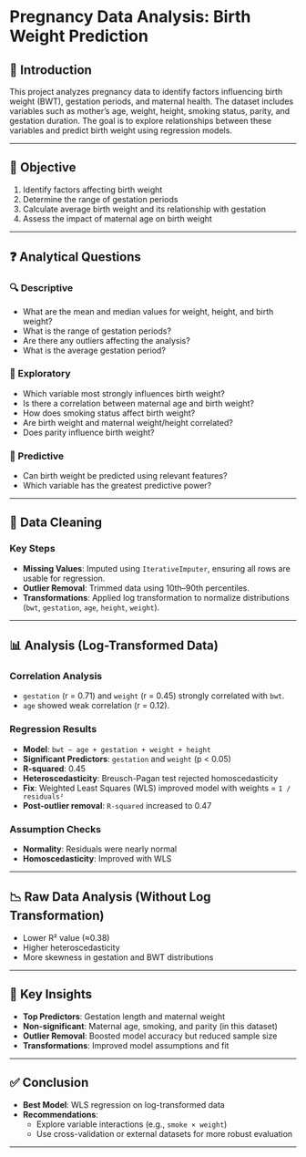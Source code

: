 # Pregnancy Data Analysis: Birth Weight Prediction

## 📌 Introduction
This project analyzes pregnancy data to identify factors influencing birth weight (BWT), gestation periods, and maternal health. The dataset includes variables such as mother’s age, weight, height, smoking status, parity, and gestation duration. The goal is to explore relationships between these variables and predict birth weight using regression models.

---

## 🎯 Objective
1. Identify factors affecting birth weight  
2. Determine the range of gestation periods  
3. Calculate average birth weight and its relationship with gestation  
4. Assess the impact of maternal age on birth weight  

---

## ❓ Analytical Questions

### 🔍 Descriptive
- What are the mean and median values for weight, height, and birth weight?
- What is the range of gestation periods?
- Are there any outliers affecting the analysis?
- What is the average gestation period?

### 🔎 Exploratory
- Which variable most strongly influences birth weight?
- Is there a correlation between maternal age and birth weight?
- How does smoking status affect birth weight?
- Are birth weight and maternal weight/height correlated?
- Does parity influence birth weight?

### 🔮 Predictive
- Can birth weight be predicted using relevant features?
- Which variable has the greatest predictive power?

---

## 🧹 Data Cleaning

### Key Steps
- **Missing Values**: Imputed using `IterativeImputer`, ensuring all rows are usable for regression.
- **Outlier Removal**: Trimmed data using 10th–90th percentiles.
- **Transformations**: Applied log transformation to normalize distributions (`bwt`, `gestation`, `age`, `height`, `weight`).

---

## 📊 Analysis (Log-Transformed Data)

### Correlation Analysis
- `gestation` (r = 0.71) and `weight` (r = 0.45) strongly correlated with `bwt`.
- `age` showed weak correlation (r = 0.12).

### Regression Results
- **Model**: `bwt ~ age + gestation + weight + height`
- **Significant Predictors**: `gestation` and `weight` (p < 0.05)
- **R-squared**: 0.45
- **Heteroscedasticity**: Breusch-Pagan test rejected homoscedasticity
- **Fix**: Weighted Least Squares (WLS) improved model with weights = `1 / residuals²`
- **Post-outlier removal**: `R-squared` increased to 0.47

### Assumption Checks
- **Normality**: Residuals were nearly normal
- **Homoscedasticity**: Improved with WLS

---

## 📉 Raw Data Analysis (Without Log Transformation)

- Lower R² value (≈0.38)
- Higher heteroscedasticity
- More skewness in gestation and BWT distributions

---

## 📌 Key Insights

- **Top Predictors**: Gestation length and maternal weight
- **Non-significant**: Maternal age, smoking, and parity (in this dataset)
- **Outlier Removal**: Boosted model accuracy but reduced sample size
- **Transformations**: Improved model assumptions and fit

---

## ✅ Conclusion

- **Best Model**: WLS regression on log-transformed data
- **Recommendations**:
  - Explore variable interactions (e.g., `smoke × weight`)
  - Use cross-validation or external datasets for more robust evaluation

---


